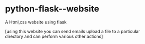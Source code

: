 # python-flask--website
A Html,css website using flask 


[using this website you can send emails upload a file to a particular directory and can perform various other actions]
